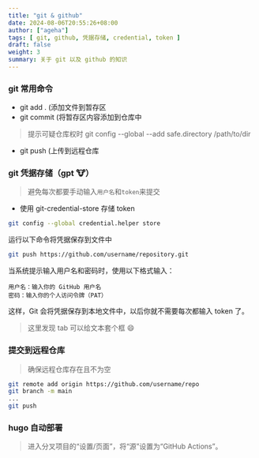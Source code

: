 ```yaml
---
title: "git & github"
date: 2024-08-06T20:55:26+08:00
author: ["ageha"]
tags: [ git, github, 凭据存储, credential, token ]
draft: false
weight: 3
summary: 关于 git 以及 github 的知识
---
```


### git 常用命令

- git add . (添加文件到暂存区
- git commit (将暂存区内容添加到仓库中

> 提示可疑仓库权时 
> git config --global --add safe.directory /path/to/dir

- git push (上传到远程仓库

### git 凭据存储（gpt 🐮）
> 避免每次都要手动输入`用户名`和`token`来提交

- 使用 git-credential-store 存储 token

``` bash
git config --global credential.helper store
```

运行以下命令将凭据保存到文件中

``` bash
git push https://github.com/username/repository.git
```

当系统提示输入用户名和密码时，使用以下格式输入：

    用户名：输入你的 GitHub 用户名
    密码：输入你的个人访问令牌（PAT）

这样，Git 会将凭据保存到本地文件中，以后你就不需要每次都输入 token 了。

> 这里发现 tab 可以给文本套个框 😄

### 提交到远程仓库

> 确保远程仓库存在且不为空

``` bash
git remote add origin https://github.com/username/repo
git branch -m main
...
git push
```

### hugo 自动部署

> 进入分叉项目的“设置/页面”，将“源”设置为“GitHub Actions”。


